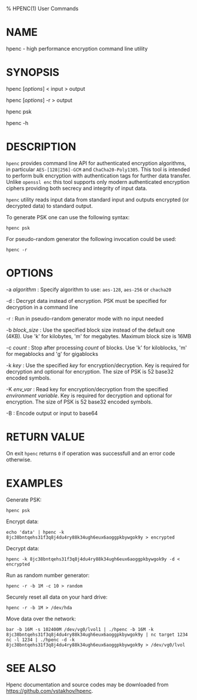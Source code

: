 % HPENC(1) User Commands

# NAME

hpenc - high performance encryption command line utility

# SYNOPSIS

hpenc [*options*] < input > output

hpenc [*options*] -r > output

hpenc psk

hpenc -h

# DESCRIPTION

`hpenc` provides command line API for authenticated encryption algorithms, in particular `AES-[128|256]-GCM` and
`ChaCha20-Poly1305`. This tool is intended to perform bulk encryption with authentication tags for further data
transfer. Unlike `openssl enc` this tool supports only modern authenticated encryption ciphers providing both
secrecy and integrity of input data.

`hpenc` utility reads input data from standard input and outputs encrypted (or decrypted data) to standard output.

To generate PSK one can use the following syntax:
	
	hpenc psk

For pseudo-random generator the following invocation could be used:

	hpenc -r

# OPTIONS

-a *algorithm*
:   Specify algorithm to use: `aes-128`, `aes-256` or `chacha20`

-d
:	Decrypt data instead of encryption. PSK must be specified for decryption in a command line

-r
:	Run in pseudo-random generator mode with no input needed

-b *block_size*
:	Use the specified block size instead of the default one (4KB). Use 'k' for kilobytes, 'm' for megabytes. Maximum block size is 16MB

-c *count*
:	Stop after processing *count* of blocks. Use 'k' for kiloblocks, 'm' for megablocks and 'g' for gigablocks

-k *key*
:	Use the specified *key* for encryption/decryption. Key is required for decryption and optional for encryption. The size of PSK is 52 base32 encoded symbols.

-K *env_var*
:	Read key for encryption/decryption from the specified *environment variable*. Key is required for decryption and optional for encryption. The size of PSK is 52 base32 encoded symbols.

-B
:	Encode output or input to base64

# RETURN VALUE

On exit `hpenc` returns `0` if operation was successfull and an error code otherwise.

# EXAMPLES

Generate PSK:
	
	hpenc psk

Encrypt data:

	echo 'data' | hpenc -k 8jc38bntqehs31f3q8j4du4ry88k34ugh6eux6aoggpkbywgok9y > encrypted

Decrypt data:

	hpenc -k 8jc38bntqehs31f3q8j4du4ry88k34ugh6eux6aoggpkbywgok9y -d < encrypted

Run as random number generator:

	hpenc -r -b 1M -c 10 > random

Securely reset all data on your hard drive:

	hpenc -r -b 1M > /dev/hda

Move data over the network:
	
	bar -b 16M -s 102400M /dev/vg0/lvol1 | ./hpenc -b 16M -k 8jc38bntqehs31f3q8j4du4ry88k34ugh6eux6aoggpkbywgok9y | nc target 1234
	nc -l 1234 | ./hpenc -d -k 8jc38bntqehs31f3q8j4du4ry88k34ugh6eux6aoggpkbywgok9y > /dev/vg0/lvol

# SEE ALSO
Hpenc documentation and source codes may be downloaded from
<https://github.com/vstakhov/hpenc>.
